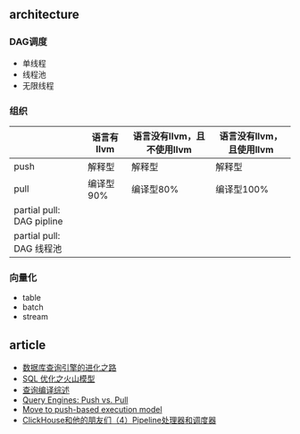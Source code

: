 ## architecture

### DAG调度

- 单线程
- 线程池
- 无限线程

### 组织

|      | 语言有llvm | 语言没有llvm，且不使用llvm | 语言没有llvm，且使用llvm |
|------|------------|----------------------------|--------------------------|
| push | 解释型     | 解释型                     | 解释型                   |
| pull | 编译型90%  | 编译型80%                  | 编译型100%               |
| partial pull: DAG pipline |
| partial pull: DAG 线程池  |

### 向量化

- table
- batch
- stream

## article

- [数据库查询引擎的进化之路](https://zhuanlan.zhihu.com/p/41562506)
- [SQL 优化之火山模型](https://zhuanlan.zhihu.com/p/219516250)
- [查询编译综述](https://zhuanlan.zhihu.com/p/60965109)
- [Query Engines: Push vs. Pull](https://justinjaffray.com/query-engines-push-vs.-pull/)
- [Move to push-based execution model](https://github.com/duckdb/duckdb/issues/1583)
- [ClickHouse和他的朋友们（4）Pipeline处理器和调度器](https://bohutang.me/2020/06/11/clickhouse-and-friends-processor/)
